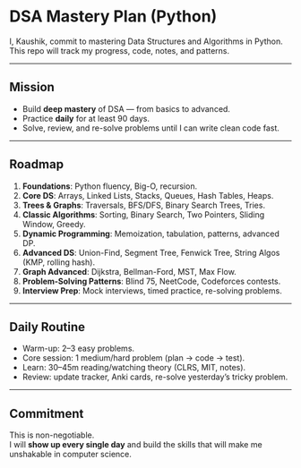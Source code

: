 # DSA Mastery Plan (Python)

I, Kaushik, commit to mastering Data Structures and Algorithms in Python.  
This repo will track my progress, code, notes, and patterns.

---

## Mission
- Build **deep mastery** of DSA — from basics to advanced.
- Practice **daily** for at least 90 days.
- Solve, review, and re-solve problems until I can write clean code fast.

---

## Roadmap
1. **Foundations**: Python fluency, Big-O, recursion.
2. **Core DS**: Arrays, Linked Lists, Stacks, Queues, Hash Tables, Heaps.
3. **Trees & Graphs**: Traversals, BFS/DFS, Binary Search Trees, Tries.
4. **Classic Algorithms**: Sorting, Binary Search, Two Pointers, Sliding Window, Greedy.
5. **Dynamic Programming**: Memoization, tabulation, patterns, advanced DP.
6. **Advanced DS**: Union-Find, Segment Tree, Fenwick Tree, String Algos (KMP, rolling hash).
7. **Graph Advanced**: Dijkstra, Bellman-Ford, MST, Max Flow.
8. **Problem-Solving Patterns**: Blind 75, NeetCode, Codeforces contests.
9. **Interview Prep**: Mock interviews, timed practice, re-solving problems.

---

## Daily Routine
- Warm-up: 2–3 easy problems.
- Core session: 1 medium/hard problem (plan → code → test).
- Learn: 30–45m reading/watching theory (CLRS, MIT, notes).
- Review: update tracker, Anki cards, re-solve yesterday’s tricky problem.

---

## Commitment
This is non-negotiable.  
I will **show up every single day** and build the skills that will make me unshakable in computer science.  

